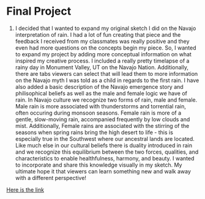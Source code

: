 # Final Project

1. I decided that I wanted to expand my original sketch I did on the Navajo interpretation of rain. I had a lot of fun creating that piece and the feedback I received from my classmates was really positive and they even had more questions on the concepts begin my piece. So, I wanted to expand my project by adding more conceptual information on what inspired my creative process. I included a really pretty timelapse of a rainy day in Monument Valley, UT on the Navajo Nation. Additionally, there are tabs viewers can select that will lead them to more information on the Navajo myth I was told as a child in regards to the first rain. I have also added a basic description of the Navajo emergence story and philisophical beliefs as well as the male and female logic we have of rain. In Navajo culture we recognize two forms of rain, male and female. Male rain is more associated with thunderstorms and torrential rain, often occuring during monsoon seasons. Female rain is more of a gentle, slow-moving rain, accompanied frequently by low clouds and mist. Additionally, Female rains are associated with the stirring of the seasons when spring rains bring the high desert to life - this is especially true in the Southwest where our ancestral lands are located. Like much else in our cultural beliefs there is duality introduced in rain and we recognize this equilibrium between the two forces, qualities, and characteristics to enable healthfulness, harmony, and beauty. I wanted to incorporate and share this knowledge visually in my sketch. My ultimate hope it that viewers can learn something new and walk away with a different perspective! 

[Here is the link](https://hshandiin.github.io/Final-Project/homepage.html)
